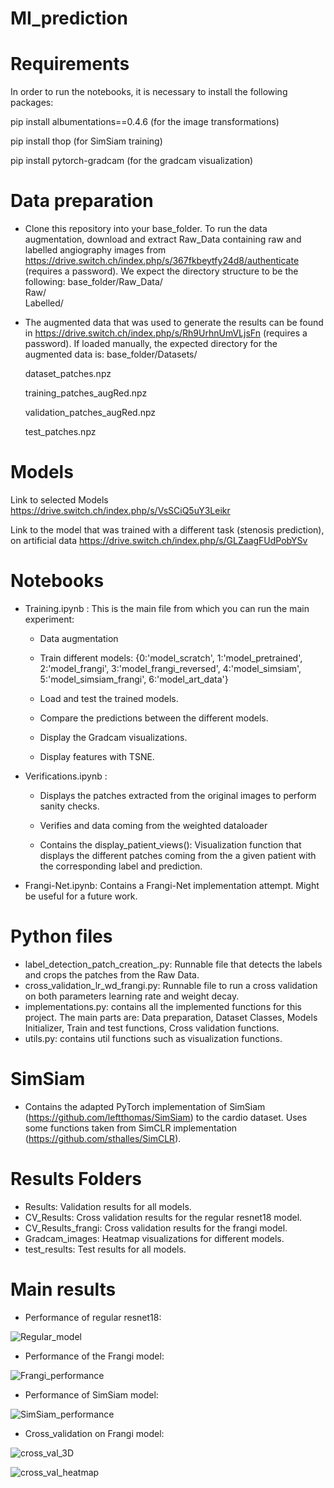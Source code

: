 # MI_prediction

# Requirements

In order to run the notebooks, it is necessary to install the following packages:

pip install albumentations==0.4.6 (for the image transformations)

pip install thop (for SimSiam training)

pip install pytorch-gradcam (for the gradcam visualization)

# Data preparation

- Clone this repository into your base_folder. To run the data augmentation, download and extract Raw_Data containing raw and labelled angiography images from https://drive.switch.ch/index.php/s/367fkbeytfy24d8/authenticate (requires a password). 
We expect the directory structure to be the following:
base_folder/Raw_Data/  
  Raw/  
  Labelled/ 
  
 - The augmented data that was used to generate the results can be found in https://drive.switch.ch/index.php/s/Rh9UrhnUmVLjsFn (requires a password). If loaded manually, the expected     directory for the augmented data is:
 base_folder/Datasets/
 
    dataset_patches.npz
 
    training_patches_augRed.npz
 
    validation_patches_augRed.npz
 
    test_patches.npz

# Models 

Link to selected Models https://drive.switch.ch/index.php/s/VsSCiQ5uY3Leikr

Link to the model that was trained with a different task (stenosis prediction), on artificial data https://drive.switch.ch/index.php/s/GLZaagFUdPobYSv

# Notebooks

- Training.ipynb : This is the main file from which you can run the main experiment:

  - Data augmentation
  
  - Train different models: {0:'model_scratch', 1:'model_pretrained', 2:'model_frangi', 3:'model_frangi_reversed', 4:'model_simsiam', 5:'model_simsiam_frangi', 6:'model_art_data'}

  - Load and test the trained models.

  - Compare the predictions between the different models.

  - Display the Gradcam visualizations.

  - Display features with TSNE.

- Verifications.ipynb : 

  - Displays the patches extracted from the original images to perform sanity checks. 

  - Verifies and data coming from the weighted dataloader

  - Contains the display_patient_views(): Visualization function that displays the different patches coming from the a given patient with the corresponding label and prediction.

- Frangi-Net.ipynb: Contains a Frangi-Net implementation attempt. Might be useful for a future work.

# Python files
- label_detection_patch_creation_.py: Runnable file that detects the labels and crops the patches from the Raw Data.
- cross_validation_lr_wd_frangi.py: Runnable file to run a cross validation on both parameters learning rate and weight decay.
- implementations.py: contains all the implemented functions for this project. The main parts are: Data preparation, Dataset Classes, Models Initializer, Train and test functions, Cross validation functions.
- utils.py:  contains util functions such as visualization functions.

# SimSiam
- Contains the adapted PyTorch implementation of SimSiam (https://github.com/leftthomas/SimSiam) to the cardio dataset. Uses some functions taken from SimCLR implementation (https://github.com/sthalles/SimCLR). 

# Results Folders
- Results: Validation results for all models.
- CV_Results: Cross validation results for the regular resnet18 model.
- CV_Results_frangi: Cross validation results for the frangi model.
- Gradcam_images: Heatmap visualizations for different models.
- test_results: Test results for all models.

# Main results
- Performance of regular resnet18: 

![Regular_model](https://github.com/Omarraita/MI_prediction/blob/main/Results/model_pretrained_performance_metrics.png)

- Performance of the Frangi model: 

![Frangi_performance](https://github.com/Omarraita/MI_prediction/blob/main/Results/model_frangi_performance_metrics.png)

- Performance of SimSiam model:

![SimSiam_performance](https://github.com/Omarraita/MI_prediction/blob/main/Results/model_scratch_performance_metrics.png)

- Cross_validation on Frangi model:

![cross_val_3D](https://github.com/Omarraita/MI_prediction/blob/main/CV_Results_frangi/cv_f1%20measure_2D_view3.png)

![cross_val_heatmap](https://github.com/Omarraita/MI_prediction/blob/main/CV_Results_frangi/cv_f1%20measure_heatmap.png)
